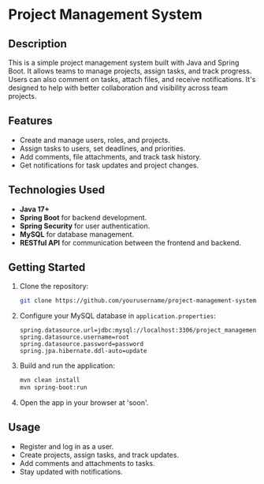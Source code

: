 # Project Management System

## Description
This is a simple project management system built with Java and Spring Boot. It allows teams to manage projects, assign tasks, and track progress. Users can also comment on tasks, attach files, and receive notifications. It's designed to help with better collaboration and visibility across team projects.

## Features
- Create and manage users, roles, and projects.
- Assign tasks to users, set deadlines, and priorities.
- Add comments, file attachments, and track task history.
- Get notifications for task updates and project changes.

## Technologies Used
- **Java 17+**
- **Spring Boot** for backend development.
- **Spring Security** for user authentication.
- **MySQL** for database management.
- **RESTful API** for communication between the frontend and backend.

## Getting Started

1. Clone the repository:
    ```bash
    git clone https://github.com/yourusername/project-management-system.git
    ```

2. Configure your MySQL database in `application.properties`:
    ```properties
    spring.datasource.url=jdbc:mysql://localhost:3306/project_management_db
    spring.datasource.username=root
    spring.datasource.password=password
    spring.jpa.hibernate.ddl-auto=update
    ```

3. Build and run the application:
    ```bash
    mvn clean install
    mvn spring-boot:run
    ```

4. Open the app in your browser at 'soon'.

## Usage
- Register and log in as a user.
- Create projects, assign tasks, and track updates.
- Add comments and attachments to tasks.
- Stay updated with notifications.

